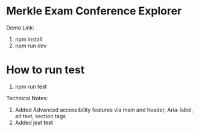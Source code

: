 # Merkle Exam Conference Explorer

Demo Link: 

1. npm install
2. npm run dev

# How to run test

1. npm run test

Technical Notes:

1. Added Advanced accessibility features via main and header, Aria-label, alt text, section tags
2. Added jest test